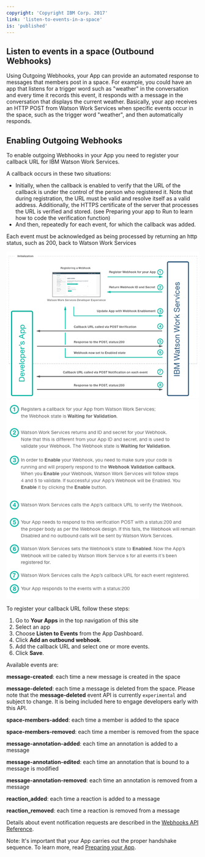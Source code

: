 ```yaml
---
copyright: 'Copyright IBM Corp. 2017'
link: 'listen-to-events-in-a-space'
is: 'published'
---
```

## Listen to events in a space (Outbound Webhooks)

Using Outgoing Webhooks, your App can provide an automated response to messages that members post in a space.  For example, you could have an app that listens for a trigger word such as "weather" in the conversation and every time it records this event, it responds with a message in the conversation that displays the current weather.  Basically, your app receives an HTTP POST from Watson Work Services when specific events occur in the space, such as the trigger word "weather", and then automatically responds.  

## Enabling Outgoing Webhooks
To enable outgoing Webhooks in your App you need to register your callback URL for IBM Watson Work Services.  

A callback occurs in these two situations:
 - Initially, when the callback is enabled  to verify that the URL of the callback is under the control of the person who registered it.  Note that during registration, the URL must be valid and resolve itself as a valid address. Additionally, the HTTPS certificate of the server that processes the URL is verified and stored. (see Preparing your app to Run to learn how to code the verification function)
 - And then, repeatedly for each event, for which the callback was added.

Each event must be acknowledged as being processed by returning an http status, such as 200, back to Watson Work Services

![Webhooks Sequence Diagram 1](../images/WWSWebhooksDiagram1.png)
![Webhooks Sequence Diagram 2](../images/WWSWebhooksDiagram2.png)

To register your callback URL follow these steps:
1. Go to **Your Apps** in the top navigation of this site
2. Select an app
3. Choose **Listen to Events** from the App Dashboard.  
4.  Click **Add an outbound webhook**.
5.  Add the callback URL and select one or more events.
6.  Click **Save**.

Available events are:

**message-created**: each time a new message is created in the space

**message-deleted**: each time a message is deleted from the space. Please note that the **message-deleted** event API is currently `experimental` and subject to change. It is being included here to engage developers early with this API.

**space-members-added**: each time a member is added to the space

**space-members-removed**: each time a member is removed from the space

**message-annotation-added**: each time an annotation is added to a message

**message-annotation-edited**: each time an annotation that is bound to a message is modified

**message-annotation-removed**: each time an annotation is removed from a message

**reaction_added**: each time a reaction is added to a message

**reaction_removed**: each time a reaction is removed from a message

Details about event notification requests are described in the [Webhooks API Reference](../references/V1_OutboundCallback.yml).

Note: It's important that your App carries out the proper handshake sequence.  To learn more, read [Preparing your App](../guides/V1_PreparingYourApp.md).
